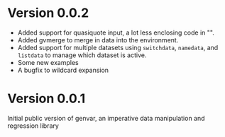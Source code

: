 # Version 0.0.2

- Added support for quasiquote input, a lot less enclosing code in "".
- Added gvmerge to merge in data into the environment.
- Added support for multiple datasets using `switchdata`, `namedata`,
  and `listdata` to manage which dataset is active.
- Some new examples
- A bugfix to wildcard expansion

# Version 0.0.1

Initial public version of genvar, an imperative data manipulation and
regression library
